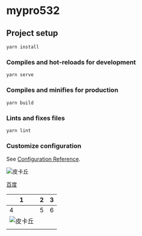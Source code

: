 # mypro532
## Project setup
```
yarn install
```

### Compiles and hot-reloads for development
```
yarn serve
```

### Compiles and minifies for production
```
yarn build
```

### Lints and fixes files
```
yarn lint
```

### Customize configuration
See [Configuration Reference](https://cli.vuejs.org/config/).

![皮卡丘](http://www.qhdlink.cn/pkq.png)

[百度](http://www.baidu.com)

| 1                                        | 2    | 3    |
| ---------------------------------------- | ---- | ---- |
| 4                                        | 5    | 6    |
| ![皮卡丘](http://www.qhdlink.cn/pkq.png) |      |      |
|                                          |      |      |


